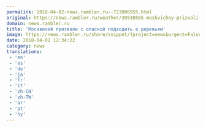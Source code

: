 ```yaml
---
permalink: 2018-04-02-news.rambler.ru--723086955.html
original: https://news.rambler.ru/weather/39510565-moskvichey-prizvali-s-opaskoy-podhodit-k-derevyam/
domain: news.rambler.ru
title: 'Москвичей призвали с опаской подходить к деревьям'
image: https://news.rambler.ru/share/snippet/?project=news&urgent=False&image=http%3A%2F%2Fnews.rambler.ru%2Fimg%2F2018%2F04%2F02151751.480395.9128.jpg&big=False&title=%D0%9C%D0%BE%D1%81%D0%BA%D0%B2%D0%B8%D1%87%D0%B5%D0%B9+%D0%BF%D1%80%D0%B8%D0%B7%D0%B2%D0%B0%D0%BB%D0%B8+%D1%81%C2%A0%D0%BE%D0%BF%D0%B0%D1%81%D0%BA%D0%BE%D0%B9+%D0%BF%D0%BE%D0%B4%D1%85%D0%BE%D0%B4%D0%B8%D1%82%D1%8C+%D0%BA%C2%A0%D0%B4%D0%B5%D1%80%D0%B5%D0%B2%D1%8C%D1%8F%D0%BC
date: 2018-04-02 12:34:22
category: news
translations: 
 - 'en'
 - 'es'
 - 'de'
 - 'ja'
 - 'fr'
 - 'it'
 - 'zh-CN'
 - 'zh-TW'
 - 'ar'
 - 'pt'
 - 'hy'
---
```


